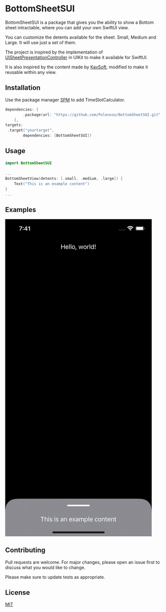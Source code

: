 # BottomSheetSUI

BottomSheetSUI is a package that gives you the ability to show a Bottom sheet intractable, where you can add your own SwiftUI view. 

You can customize the detents available for the sheet. Small, Medium and Large. It will use just a set of them.

The project is inspired by the implementation of [UISheetPresentationController](https://developer.apple.com/documentation/uikit/uisheetpresentationcontroller) in UIKit to make it available for SwiftUI.

It is also inspired by the content made by [KavSoft](https://www.youtube.com/watch?v=CyMtjSspJZA), modified to make it reusable within any view.

## Installation

Use the package manager [SPM](https://swift.org/package-manager/) to add TimeSlotCalculator.

```Swift
dependencies: [
        .package(url: "https://github.com/Polenoso/BottomSheetSUI.git", from: "1.0.0"),
    ],
targets:
 .target("yourtarget",
        dependencies: [BottomSheetSUI])
```

## Usage

```Swift
import BottomSheetSUI

...
BottomSheetView(detents: [.small, .medium, .large]) {
    Text("This is an example content")
}
...
```

## Examples
![](Images/SimpleExample.gif)

## Contributing
Pull requests are welcome. For major changes, please open an issue first to discuss what you would like to change.

Please make sure to update tests as appropriate.

## License
[MIT](https://choosealicense.com/licenses/mit/)
